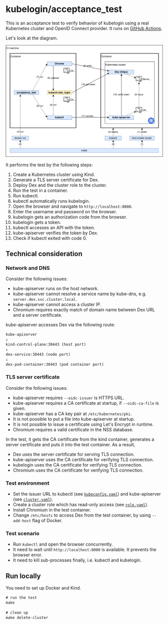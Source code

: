 # kubelogin/acceptance_test

This is an acceptance test to verify behavior of kubelogin using a real Kubernetes cluster and OpenID Connect provider.
It runs on [GitHub Actions](https://github.com/int128/kubelogin/actions?query=workflow%3Aacceptance-test).

Let's look at the diagram.

![diagram](../docs/acceptance-test-diagram.svg)

It performs the test by the following steps:

1. Create a Kubernetes cluster using Kind.
1. Generate a TLS server certificate for Dex.
1. Deploy Dex and the cluster role to the cluster.
1. Run the test in a container.
1. Run kubectl.
1. kubectl automatically runs kubelogin.
1. Open the browser and navigate to `http://localhost:8000`.
1. Enter the username and password on the browser.
1. kubelogin gets an authorization code from the browser.
1. kubelogin gets a token.
1. kubectl accesses an API with the token.
1. kube-apiserver verifies the token by Dex.
1. Check if kubectl exited with code 0.


## Technical consideration

### Network and DNS

Consider the following issues:

- kube-apiserver runs on the host network.
- kube-apiserver cannot resolve a service name by kube-dns, e.g. `server.dex.svc.cluster.local`.
- kube-apiserver cannot access a cluster IP.
- Chromium requires exactly match of domain name between Dex URL and a server certificate.

kube-apiserver accesses Dex via the following route:

```
kube-apiserver
↓
kind-control-plane:30443 (host port)
↓
dex-service:30443 (node port)
↓
dex-pod-container:30443 (pod container port)
```

### TLS server certificate

Consider the following issues:

- kube-apiserver requires `--oidc-issuer` is HTTPS URL.
- kube-apiserver requires a CA certificate at startup, if `--oidc-ca-file` is given.
- kube-apiserver has a CA key pair at `/etc/kubernetes/pki`.
- It is not possible to put a file into kube-apiserver at startup.
- It is not possible to issue a certificate using Let's Encrypt in runtime.
- Chromium requires a valid certificate in the NSS database.

In the test, it gets the CA certificate from the kind container, generates a server certificate and puts it into the test container.
As a result,

- Dex uses the server certificate for serving TLS connection.
- kube-apiserver uses the CA certificate for verifying TLS connection.
- kubelogin uses the CA certificate for verifying TLS connection.
- Chromium uses the CA certificate for verifying TLS connection.

### Test environment

- Set the issuer URL to kubectl (see [`kubeconfig.yaml`](kubeconfig.yaml)) and kube-apiserver (see [`cluster.yaml`](cluster.yaml)).
- Create a cluster role which has read-only access (see [`role.yaml`](role.yaml)).
- Install Chromium in the test container.
- Change `/etc/hosts` to access Dex from the test container, by using `--add-host` flag of Docker.

### Test scenario

- Run `kubectl` and open the browser concurrently.
- It need to wait until `http://localhost:8000` is available. It prevents the browser error.
- It need to kill sub-processes finally, i.e. kubectl and kubelogin.


## Run locally

You need to set up Docker and Kind.

```shell script
# run the test
make

# clean up
make delete-cluster
```
